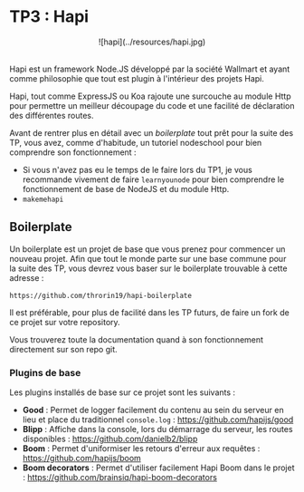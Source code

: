 # TP3 : Hapi

<center>
![hapi](../resources/hapi.jpg)
<br><br>
</center>

Hapi est un framework Node.JS développé par la société Wallmart et ayant comme philosophie que tout est plugin à l'intérieur des projets Hapi.

Hapi, tout comme ExpressJS ou Koa rajoute une surcouche au module Http pour permettre un meilleur découpage du code et une facilité de déclaration des différentes routes.

Avant de rentrer plus en détail avec un *boilerplate* tout prêt pour la suite des TP, vous avez, comme d'habitude, un tutoriel nodeschool pour bien comprendre son fonctionnement :

- Si vous n'avez pas eu le temps de le faire lors du TP1, je vous recommande vivement de faire `learnyounode` pour bien comprendre le fonctionnement de base de NodeJS et du module Http.
- `makemehapi`

## Boilerplate

Un boilerplate est un projet de base que vous prenez pour commencer un nouveau projet. Afin que tout le monde parte sur une base commune pour la suite des TP, vous devrez vous baser sur le boilerplate trouvable à cette adresse :

```
https://github.com/throrin19/hapi-boilerplate
```

Il est préférable, pour plus de facilité dans les TP futurs, de faire un fork de ce projet sur votre repository.

Vous trouverez toute la documentation quand à son fonctionnement directement sur son repo git.

### Plugins de base

Les plugins installés de base sur ce projet sont les suivants :

- **Good** : Permet de logger facilement du contenu au sein du serveur en lieu et place du traditionnel `console.log` : https://github.com/hapijs/good
- **Blipp** : Affiche dans la console, lors du démarrage du serveur, les routes disponibles : https://github.com/danielb2/blipp
- **Boom** : Permet d'uniformiser les retours d'erreur aux requêtes : https://github.com/hapijs/boom
- **Boom decorators** : Permet d'utiliser facilement Hapi Boom dans le projet : https://github.com/brainsiq/hapi-boom-decorators
